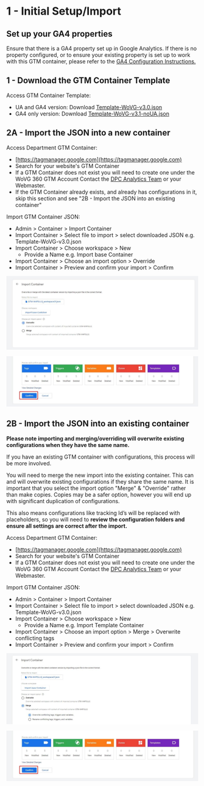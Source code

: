 # **1 - Initial Setup/Import**

## **Set up your GA4 properties**
Ensure that there is a GA4 property set up in Google Analytics. If there is no property configured, or to ensure your existing property is set up to work with this GTM container, please refer to the [GA4 Configuration Instructions.](https://github.com/dpc-sdp/WoVG-GMP-360/blob/4aa45272ddb8b3f136685594bced2d69eb3f8181/GA360/README.md)

## **1 - Download the GTM Container Template**

Access GTM Container Template:
* UA and GA4 version: Download [Template-WoVG-v3.0.json](https://raw.githubusercontent.com/dpc-sdp/WoVG-GMP-360/master/GTM360/Template-WoVG-v3.0.json)
* GA4 only version: Download [Template-WoVG-v3.1-noUA.json](https://github.com/dpc-sdp/WoVG-GMP-360/blob/master/GTM360/Template-WoVG-v3.1-noUA.json)

## **2A - Import the JSON into a new container**

Access Department GTM Container:

* [https://tagmanager.google.com](https://tagmanager.google.com)
* Search for your website's GTM Container
* If a GTM Container does not exist you will need to create one under the WoVG 360 GTM Account Contact the [DPC Analytics Team](https://digital-engagement.atlassian.net/servicedesk/customer/portal/11/group/16/create/69) or your Webmaster.
* If the GTM Container already exists, and already has configurations in it, skip this section and see "2B - Import the JSON into an existing container"

Import GTM Container JSON:

* Admin > Container > Import Container
* Import Container > Select file to import > select downloaded JSON e.g. Template-WoVG-v3.0.json
* Import Container > Choose workspace > New
    * Provide a Name e.g. Import base Container
* Import Container > Choose an import option > Override
* Import Container > Preview and confirm your import > Confirm

![alt_text](assets/image16.jpg "image_tooltip")

![alt_text](assets/image18.jpg "image_tooltip")

## **2B - Import the JSON into an existing container**

**Please note importing and merging/overriding will overwrite existing configurations when they have the same name.**

If you have an existing GTM container with configurations, this process will be more involved.

You will need to merge the new import into the existing container. This can and will overwrite existing configurations if they share the same name. It is important that you select the import option "Merge" & "Override" rather than make copies. Copies may be a safer option, however you will end up with significant duplication of configurations.

This also means configurations like tracking Id’s will be replaced with placeholders, so you will need to **review the configuration folders and ensure all settings are correct after the import.**

Access Department GTM Container:

* [https://tagmanager.google.com](https://tagmanager.google.com)
* Search for your website's GTM Container
* If a GTM Container does not exist you will need to create one under the WoVG 360 GTM Account Contact the [DPC Analytics Team](https://digital-engagement.atlassian.net/servicedesk/customer/portal/11/group/16/create/69) or your Webmaster.

Import GTM Container JSON:

* Admin > Container > Import Container
* Import Container > Select file to import > select downloaded JSON e.g. Template-WoVG-v3.0.json
* Import Container > Choose workspace > New
    * Provide a Name e.g. Import Template Container
* Import Container > Choose an import option > Merge > Overwrite conflicting tags
* Import Container > Preview and confirm your import > Confirm

![alt_text](assets/image24.jpg "image_tooltip")

![alt_text](assets/image18.jpg "image_tooltip")
